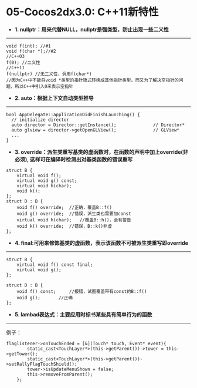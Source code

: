 05-Cocos2dx3.0: C++11新特性
====

* **1. nullptr：用来代替NULL，nullptr是强类型，防止出现一些二义性**
----

```
void f(int); //#1  
void f(char *);//#2  
//C++03  
f(0); //二义性  
//C++11  
f(nullptr) //无二义性，调用f(char*) 
//因为C++中不能将void *类型的指针隐式转换成其他指针类型，而又为了解决空指针的问题，所以C++中引入0来表示空指针
```
 
* **2. auto：根据上下文自动类型推导**
----

``` 
bool AppDelegate::applicationDidFinishLaunching() {  
  // initialize director  
  auto director = Director::getInstance();              // Director*  
  auto glview = director->getOpenGLView();              // GLView*  
  ...  
}  
```
* **3. override：派生类重写基类的虚函数时，在函数的声明中加上override(非必须), 这样可在编译时检测出对基类函数的错误重写**

```
struct B {  
    virtual void f();  
    virtual void g() const;  
    virtual void h(char);  
    void k();              
};  
struct D : B {  
    void f() override;  //正确，覆盖B::f()
    void g() override;  //错误，派生类也需要加const  
    virtual void h(char);   //覆盖B::h()，会有警告  
    void k() override;  //错误，B::k()非虚  
};  
```

* **4. final:可用来修饰基类的虚函数，表示该函数不可被派生类重写即override**
----

```
struct B {  
    virtual void f() const final;   
    virtual void g();  
};  
  
struct D : B {  
    void f() const;     //报错，试图覆盖带有const的B::f()  
    void g();       //正确
};  
```

* **5. lambad表达式：主要应用时标书某些具有简单行为的函数**
----

例子：
```
flaglistener->onTouchEnded = [&](Touch* touch, Event* event){
		static_cast<TouchLayer*>(this->getParent())->tower = this->getTower();
		static_cast<TouchLayer*>(this->getParent())->setRallyFlagTouchShield();
		tower->isUpdateMenuShown = false;
		this->removeFromParent();
	};
```

